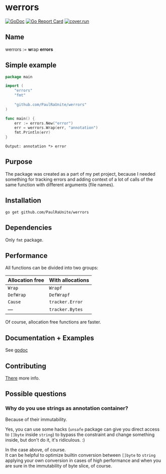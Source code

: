 # werrors
[![GoDoc](https://godoc.org/github.com/PaulRaUnite/werrors?status.svg)](https://godoc.org/github.com/PaulRaUnite/werrors)
[![Go Report Card](https://goreportcard.com/badge/github.com/PaulRaUnite/werrors)](https://goreportcard.com/report/github.com/PaulRaUnite/werrors)
 [![cover.run](https://cover.run/go/github.com/PaulRaUnite/werrors.svg?style=flat&tag=golang-1.10)](https://cover.run/go?tag=golang-1.10&repo=github.com%2FPaulRaUnite%2Fwerrors)
## Name

werrors := **w**rap **errors**

## Simple example

```go
package main

import (
    "errors"
    "fmt"
    
    "github.com/PaulRaUnite/werrors"
)

func main() {
    err := errors.New("error")
    err = werrors.Wrap(err, "annotation")
    fmt.Println(err)
}
```
`Output: annotation *> error`

## Purpose

The package was created as a part of my pet project,
because I needed something for tracking
errors and adding context of a lot of
calls of the same function with different arguments
(file names).

## Installation

`go get github.com/PaulRaUnite/werrors`

## Dependencies

Only `fmt` package.

## Performance

All functions can be divided into two groups:

Allocation free | With allocations
----------------|----------------
`Wrap`          | `Wrapf`
`DefWrap`       | `DefWrapf`
`Cause`         | `tracker.Error`
 &mdash;        | `tracker.Bytes`

Of course, allocation free functions are faster.

## Documentation + Examples

See [godoc](https://godoc.org/github.com/PaulRaUnite/werrors)

## Contributing

[There](/.github/CONTRIBUTING.md) more info.

## Possible questions

### Why do you use strings as annotation container?

Because of their immutability.

Yes, you can use some hacks (`unsafe` package can give
you direct access to `[]byte` inside `string`) to bypass
the constraint and change something inside,
but don't do it, it's ridiculous. :)

In the case above, of course.<br>
It can be helpful to optimize builtin conversion between
`[]byte` to `string` applying your own conversion 
in cases of high performance and when you are sure 
in the immutability of byte slice, of course.
